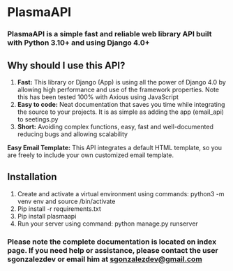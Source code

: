 # PlasmaAPI

### PlasmaAPI is a simple fast and reliable web library API built with Python 3.10+ and using Django 4.0+ 

## Why should I use this API? 

1. **Fast:** This library or Django (App) is using all the power of Django 4.0 by allowing high performance and use of the framework properties. Note this has been tested 100% with Axious using JavaScript   
2. **Easy to code:** Neat documentation that saves you time while integrating the source to your projects. It is as simple as adding the app (email_api) to seetings.py 
3. **Short:** Avoiding complex functions, easy, fast and well-documented reducing bugs and allowing scalability 

**Easy Email Template:** This API integrates a default HTML template, so you are freely to include your own customized email template.   

## Installation

 1. Create and activate a virtual environment using commands: python3 -m venv env and source /bin/activate 
 2. Pip install -r requirements.txt 
 3. Pip install plasmaapi
 4. Run your server using command: python manage.py runserver 

### Please note the complete documentation is located on index page. If you need help or assistance, please contact the user sgonzalezdev or email him at sgonzalezdev@gmail.com 
